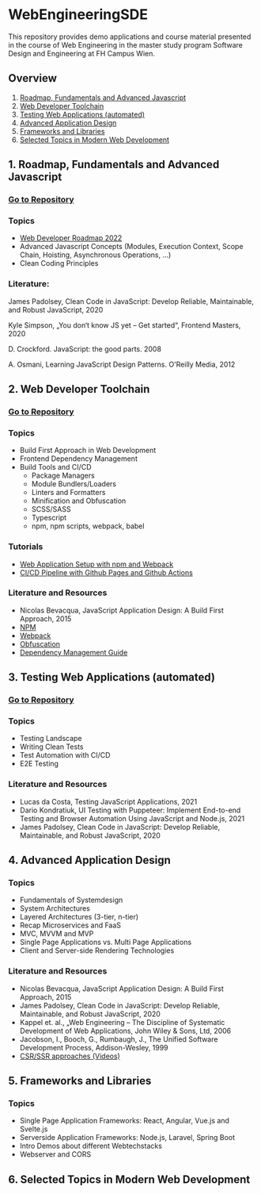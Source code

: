 # WebEngineeringSDE
This repository provides demo applications and course material presented in the course of Web Engineering in the master study program Software Design and Engineering at FH Campus Wien.

## Overview
1. [Roadmap, Fundamentals and Advanced Javascript](#fundamentals)
2. [Web Developer Toolchain](#toolchain)
3. [Testing Web Applications (automated)](#testing)
4. [Advanced Application Design](#architectures)
5. [Frameworks and Libraries](#frameworks)
6. [Selected Topics in Modern Web Development](#trends)


## <a name="fundamentals">1. Roadmap, Fundamentals and Advanced Javascript</a>
### [Go to Repository](https://github.com/leonardo1710/WebEngineeringSDE/tree/main/1RoadmapAndFundamentals)

### Topics
* [Web Developer Roadmap 2022](https://github.com/kamranahmedse/developer-roadmap)
* Advanced Javascript Concepts (Modules, Execution Context, Scope Chain, Hoisting, Asynchronous Operations, ...)
* Clean Coding Principles

### Literature:
James Padolsey, Clean Code in JavaScript: Develop Reliable, Maintainable, and Robust JavaScript, 2020

Kyle Simpson, „You don‘t know JS yet – Get started“, Frontend Masters, 2020

D. Crockford. JavaScript: the good parts. 2008

A. Osmani, Learning JavaScript Design Patterns. O'Reilly Media, 2012


## <a name="toolchain">2. Web Developer Toolchain</a>
### [Go to Repository](https://github.com/leonardo1710/WebEngineeringSDE/tree/main/2WebDeveloperToolchain)

### Topics

* Build First Approach in Web Development
* Frontend Dependency Management
* Build Tools and CI/CD
  * Package Managers
  * Module Bundlers/Loaders
  * Linters and Formatters
  * Minification and Obfuscation
  * SCSS/SASS
  * Typescript
  * npm, npm scripts, webpack, babel

### Tutorials
* [Web Application Setup with npm and Webpack](https://github.com/leonardo1710/WebEngineeringSDE/wiki/2-Web-Application-Setup-with-npm-and-Webpack) 
* [CI/CD Pipeline with Github Pages and Github Actions](https://github.com/leonardo1710/WebEngineeringSDE/wiki/3.3-CI-CD-Pipeline-with-Github-Pages-and-Github-Actions-(Tutorial))

### Literature and Resources
<ul>
    <li>Nicolas Bevacqua, JavaScript Application Design: A Build First Approach, 2015</li>
    <li><a href="https://www.npmjs.com/">NPM</a></li>
    <li><a href="https://webpack.js.org/">Webpack</a></li>
    <li><a href="https://medium.com/weekly-webtips/code-obfuscation-in-javascript-8c58757ec30b">Obfuscation</a></li>
    <li><a href="https://webdesign.tutsplus.com/tutorials/a-guide-to-dependency-management-in-front-end-development--cms-33963">Dependency Management Guide</a></li>
</ul>

## <a name="testing">3. Testing Web Applications (automated)</a>
### [Go to Repository](https://github.com/leonardo1710/WebEngineeringSDE/tree/main/3TestingWebApplications)

### Topics
* Testing Landscape
* Writing Clean Tests
* Test Automation with CI/CD
* E2E Testing

### Literature and Resources

* Lucas da Costa, Testing JavaScript Applications, 2021
* Dario Kondratiuk, UI Testing with Puppeteer: Implement End-to-end Testing and Browser Automation Using JavaScript and Node.js, 2021
* James Padolsey, Clean Code in JavaScript: Develop Reliable, Maintainable, and Robust JavaScript, 2020

## <a name="architectures">4. Advanced Application Design</a>

### Topics

* Fundamentals of Systemdesign
* System Architectures
* Layered Architectures (3-tier, n-tier)
* Recap Microservices and FaaS
* MVC, MVVM and MVP
* Single Page Applications vs. Multi Page Applications
* Client and Server-side Rendering Technologies

### Literature and Resources

* Nicolas Bevacqua, JavaScript Application Design: A Build First Approach, 2015
* James Padolsey, Clean Code in JavaScript: Develop Reliable, Maintainable, and Robust JavaScript, 2020
* Kappel et. al., „Web Engineering – The Discipline of Systematic Development of Web Applications, John Wiley & Sons, Ltd, 2006
* Jacobson, I., Booch, G., Rumbaugh, J., The Unified Software Development Process, Addison-Wesley, 1999
* [CSR/SSR approaches (Videos)](https://www.youtube.com/channel/UCZmc-euU6NuxQPQx5sgstlA)

## <a name="frameworks">5. Frameworks and Libraries</a>

### Topics

* Single Page Application Frameworks: React, Angular, Vue.js and Svelte.js
* Serverside Application Frameworks: Node.js, Laravel, Spring Boot
* Intro Demos about different Webtechstacks
* Webserver and CORS

## <a name="trends">6. Selected Topics in Modern Web Development</a>


